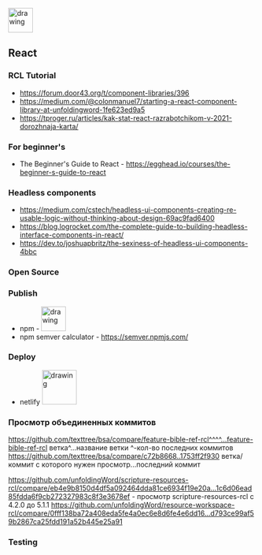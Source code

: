
[<img src="https://user-images.githubusercontent.com/74174349/120631228-510b2c00-c470-11eb-93a3-7ab000d689cb.jpg" alt="drawing" width="50"/>](https://reactjs.org/)

## React ##


### RCL Tutorial ###

* https://forum.door43.org/t/component-libraries/396
* https://medium.com/@colonmanuel7/starting-a-react-component-library-at-unfoldingword-1fe623ed9a5
* https://tproger.ru/articles/kak-stat-react-razrabotchikom-v-2021-dorozhnaja-karta/

### For beginner's ###

* The Beginner's Guide to React - https://egghead.io/courses/the-beginner-s-guide-to-react

### Headless components ###
* https://medium.com/cstech/headless-ui-components-creating-re-usable-logic-without-thinking-about-design-69ac9fad6400
* https://blog.logrocket.com/the-complete-guide-to-building-headless-interface-components-in-react/
* https://dev.to/joshuapbritz/the-sexiness-of-headless-ui-components-4bbc

### Open Source ###

### Publish ###

* npm - [<img src="https://user-images.githubusercontent.com/74174349/120637915-2624d600-c478-11eb-9bad-124700116648.jpg" alt="drawing" width="50"/>](https://www.npmjs.com/)
* npm semver calculator - https://semver.npmjs.com/

### Deploy ###

* netlify [<img src="https://user-images.githubusercontent.com/74174349/120636033-d218f200-c475-11eb-834f-18f8a1b39bf6.jpg" alt="drawing" width="70"/>](https://www.netlify.com/)

### Просмотр объединенных коммитов ###
https://github.com/texttree/bsa/compare/feature-bible-ref-rcl^^^^...feature-bible-ref-rcl
ветка^...название ветки
^-кол-во последних коммитов
https://github.com/texttree/bsa/compare/c72b8668..1753ff2f930
ветка/коммит с которого нужен просмотр...последний коммит

https://github.com/unfoldingWord/scripture-resources-rcl/compare/eb4e9b8150d4df5a092464dda81ce6934f19e20a...1c6d06ead85fdda6f9cb272327983c8f3e3678ef - просмотр scripture-resources-rcl c 4.2.0 до 5.1.1
https://github.com/unfoldingWord/resource-workspace-rcl/compare/0fff138ba72a408eda5fe4a0ec6e8d6fe4e6dd16...d793ce99af59b2867ca25fdd191a52b445e25a91

### Testing ###


